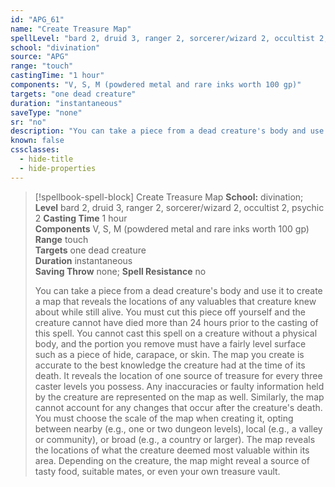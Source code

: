 ```yaml
---
id: "APG_61"
name: "Create Treasure Map"
spellLevel: "bard 2, druid 3, ranger 2, sorcerer/wizard 2, occultist 2, psychic 2"
school: "divination"
source: "APG"
range: "touch"
castingTime: "1 hour"
components: "V, S, M (powdered metal and rare inks worth 100 gp)"
targets: "one dead creature"
duration: "instantaneous"
saveType: "none"
sr: "no"
description: "You can take a piece from a dead creature's body and use it to create a map that reveals the locations of any valuables that creature knew about while still alive. You must cut this piece off yourself and the creature cannot have died more than 24 hours prior to the casting of this spell. You cannot cast this spell on a creature without a physical body, and the portion you remove must have a fairly level surface such as a piece of hide, carapace, or skin. The map you create is accurate to the best knowledge the creature had at the time of its death. It reveals the location of one source of treasure for every three caster levels you possess.  Any inaccuracies or faulty information held by the creature are represented on the map as well. Similarly, the map cannot account for any changes that occur after the creature's death.  You must choose the scale of the map when creating it, opting between nearby (e.g., one or two dungeon levels), local (e.g., a valley or community), or broad (e.g., a country or larger). The map reveals the locations of what the creature deemed most valuable within its area. Depending on the creature, the map might reveal a source of tasty food, suitable mates, or even your own treasure vault."
known: false
cssclasses:
  - hide-title
  - hide-properties
---
```


> [!spellbook-spell-block] Create Treasure Map
> **School:** divination; **Level** bard 2, druid 3, ranger 2, sorcerer/wizard 2, occultist 2, psychic 2
> **Casting Time** 1 hour  
> **Components** V, S, M (powdered metal and rare inks worth 100 gp)  
> **Range** touch  
> **Targets** one dead creature  
> **Duration** instantaneous  
> **Saving Throw** none; **Spell Resistance** no
> 
> You can take a piece from a dead creature's body and use it to create a map that reveals the locations of any valuables that creature knew about while still alive. You must cut this piece off yourself and the creature cannot have died more than 24 hours prior to the casting of this spell. You cannot cast this spell on a creature without a physical body, and the portion you remove must have a fairly level surface such as a piece of hide, carapace, or skin. The map you create is accurate to the best knowledge the creature had at the time of its death. It reveals the location of one source of treasure for every three caster levels you possess.  Any inaccuracies or faulty information held by the creature are represented on the map as well. Similarly, the map cannot account for any changes that occur after the creature's death.  You must choose the scale of the map when creating it, opting between nearby (e.g., one or two dungeon levels), local (e.g., a valley or community), or broad (e.g., a country or larger). The map reveals the locations of what the creature deemed most valuable within its area. Depending on the creature, the map might reveal a source of tasty food, suitable mates, or even your own treasure vault.